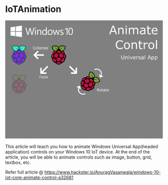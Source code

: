 # IoTAnimation
![FeaturedImage](./FeaturedImage.jpg)

This article will teach you how to animate Windows Universal App(headed application) controls on your Windows 10 IoT device. At the end of the article, you will be able to animate controls such as image, button, grid, textbox, etc.

Refer full article @ https://www.hackster.io/AnuragVasanwala/windows-10-iot-core-animate-control-a32681
